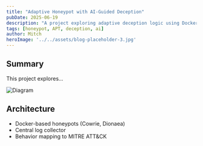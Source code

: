```yaml
---
title: "Adaptive Honeypot with AI-Guided Deception"
pubDate: 2025-06-19
description: "A project exploring adaptive deception logic using Docker, MITRE mapping, and automation"
tags: [honeypot, APT, deception, ai]
author: Mitch
heroImage: '../../assets/blog-placeholder-3.jpg'
---
```

## Summary

This project explores...

![Diagram](/images/honeypot-architecture.jpg)

## Architecture

- Docker-based honeypots (Cowrie, Dionaea)
- Central log collector
- Behavior mapping to MITRE ATT&CK